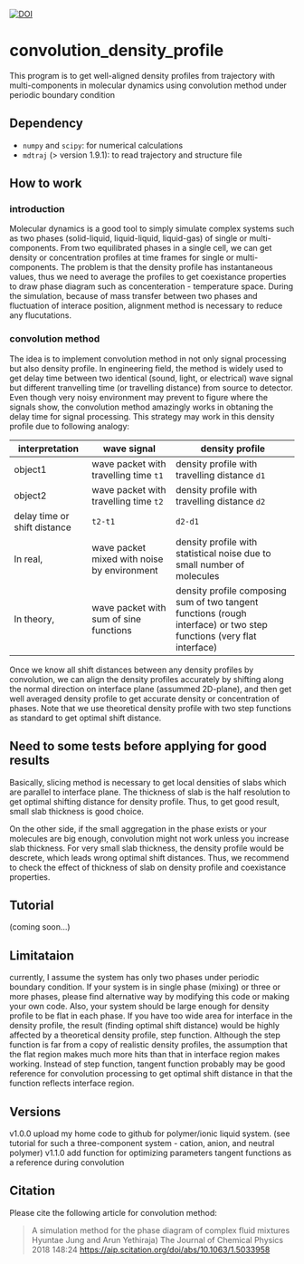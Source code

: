 [![DOI](https://zenodo.org/badge/150148604.svg)](https://zenodo.org/badge/latestdoi/150148604)

# convolution_density_profile
This program is to get well-aligned density profiles from trajectory with multi-components in molecular dynamics using convolution method under periodic boundary condition

## Dependency
* `numpy` and `scipy`: for numerical calculations
* `mdtraj` (> version 1.9.1): to read trajectory and structure file

## How to work
### introduction
Molecular dynamics is a good tool to simply simulate complex systems such as two phases (solid-liquid, liquid-liquid, liquid-gas) of single or multi-components. From two equilibrated phases in a single cell, we can get density or concentration profiles at time frames for single or multi-components. The problem is that the density profile has instantaneous values, thus we need to average the profiles to get coexistance properties to draw phase diagram such as concenteration - temperature space. During the simulation, because of mass transfer between two phases and fluctuation of interace position, alignment method is necessary to reduce any flucutations.
### convolution method
The idea is to implement convolution method in not only signal processing but also density profile. In engineering field, the method is widely used to get delay time between two identical (sound, light, or electrical) wave signal but different tranvelling time (or travelling distance) from source to detector. Even though very noisy environment may prevent to figure where the signals show, the convolution method amazingly works in obtaning the delay time for signal processing. This strategy may work in this density profile due to following analogy:

| interpretation | wave signal | density profile |
| ---------------| ----------- | --------------- |
| object1 | wave packet with travelling time `t1` | density profile with travelling distance `d1` |
| object2 | wave packet with travelling time `t2` | density profile with travelling distance `d2` |
| delay time or shift distance | `t2-t1` | `d2-d1` |
| In real, | wave packet mixed with noise by environment | density profile with statistical noise due to small number of molecules |
| In theory, | wave packet with sum of sine functions | density profile composing sum of two tangent functions (rough interface) or two step functions (very flat interface) |

Once we know all shift distances between any density profiles by convolution, we can align the density profiles accurately by shifting along the normal direction on interface plane (assummed 2D-plane), and then get well averaged density profile to get accurate density or concentration of phases. Note that we use theoretical density profile with two step functions as standard to get optimal shift distance. 

## Need to some tests before applying for good results
Basically, slicing method is necessary to get local densities of slabs which are parallel to interface plane. The thickness of slab is the half resolution to get optimal shifting distance for density profile. Thus, to get good result, small slab thickness is good choice.

On the other side, if the small aggregation in the phase exists or your molecules are big enough, convolution might not work unless you increase slab thickness. For very small slab thickness, the density profile would be descrete, which leads wrong optimal shift distances. Thus, we recommend to check the effect of thickness of slab on density profile and coexistance properties. 

## Tutorial
(coming soon...)

## Limitataion
currently, I assume the system has only two phases under periodic boundary condition. If your system is in single phase (mixing) or three or more phases, please find alternative way by modifying this code or making your own code. 
Also, your system should be large enough for density profile to be flat in each phase. If you have too wide area for interface in the density profile, the result (finding optimal shift distance) would be highly affected by a theoretical density profile, step function. Although the step function is far from a copy of realistic density profiles, the assumption that the flat region makes much more hits than that in interface region makes working. Instead of step function, tangent function probably may be good reference for convolution processing to get optimal shift distance in that the function reflects interface region. 

## Versions
v1.0.0 upload my home code to github for polymer/ionic liquid system. 
(see tutorial for such a three-component system - cation, anion, and neutral polymer)
v1.1.0 add function for optimizing parameters tangent functions as a reference during convolution

## Citation
Please cite the following article for convolution method:
> A simulation method for the phase diagram of complex fluid mixtures
> Hyuntae Jung and   Arun Yethiraja)
> The Journal of Chemical Physics 2018 148:24
> https://aip.scitation.org/doi/abs/10.1063/1.5033958
